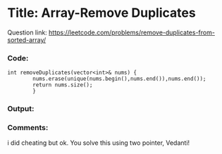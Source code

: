 # Title: Array-Remove Duplicates

Question link: https://leetcode.com/problems/remove-duplicates-from-sorted-array/

### Code:

```
int removeDuplicates(vector<int>& nums) {
        nums.erase(unique(nums.begin(),nums.end()),nums.end());
        return nums.size();
        }
```

### Output:


### Comments:
i did cheating but ok. You solve this using two pointer, Vedanti!
